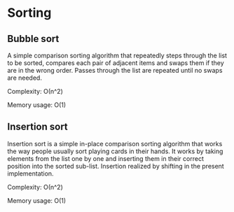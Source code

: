 # Sorting
## Bubble sort

A simple comparison sorting algorithm that repeatedly steps through the list to be sorted, compares each pair of adjacent items and swaps them if they are in the wrong order. Passes through the list are repeated until no swaps are needed.

Complexity: О(n^2)

Memory usage: O(1)

## Insertion sort

Insertion sort is a simple in-place comparison sorting algorithm that works the way people usually sort playing cards in their hands. It works by taking elements from the list one by one and inserting them in their correct position into the sorted sub-list. Insertion realized by shifting in the present implementation.

Complexity: О(n^2)

Memory usage: O(1)
